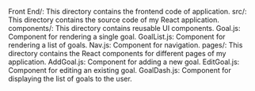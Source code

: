Front End/: This directory contains the frontend code of application.
      src/: This directory contains the source code of my React application.
        components/: This directory contains reusable UI components.
            Goal.js: Component for rendering a single goal.
            GoalList.js: Component for rendering a list of goals.
            Nav.js: Component for navigation.
        pages/: This directory contains the React components for different pages of my application.
            AddGoal.js: Component for adding a new goal.
            EditGoal.js: Component for editing an existing goal.
            GoalDash.js: Component for displaying the list of goals to the user.
